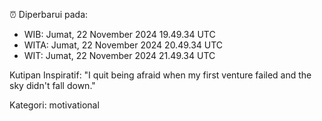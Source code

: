 ⏰ Diperbarui pada:
- WIB: Jumat, 22 November 2024 19.49.34 UTC
- WITA: Jumat, 22 November 2024 20.49.34 UTC
- WIT: Jumat, 22 November 2024 21.49.34 UTC

Kutipan Inspiratif:
"I quit being afraid when my first venture failed and the sky didn't fall down."


Kategori: motivational

